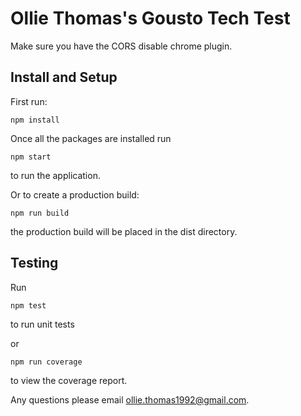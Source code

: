 # Ollie Thomas's Gousto Tech Test

Make sure you have the CORS disable chrome plugin.

## Install and Setup

First run:

```
npm install
```

Once all the packages are installed run

```
npm start
```

to run the application.

Or to create a production build:

```
npm run build
```

the production build will be placed in the dist directory.

## Testing

Run
```
npm test
```

to run unit tests

or

```
npm run coverage
```

to view the coverage report.

Any questions please email ollie.thomas1992@gmail.com.